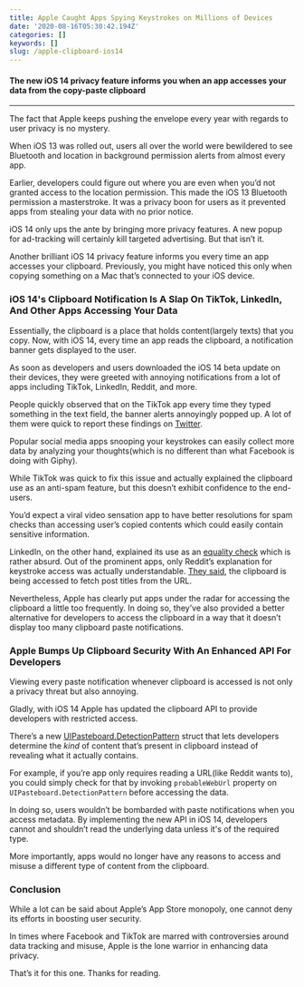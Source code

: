 ```yaml
---
title: Apple Caught Apps Spying Keystrokes on Millions of Devices
date: '2020-08-16T05:30:42.194Z'
categories: []
keywords: []
slug: /apple-clipboard-ios14
---
```


#### The new iOS 14 privacy feature informs you when an app accesses your data from the copy-paste clipboard

****

The fact that Apple keeps pushing the envelope every year with regards to user privacy is no mystery.

When iOS 13 was rolled out, users all over the world were bewildered to see Bluetooth and location in background permission alerts from almost every app.

Earlier, developers could figure out where you are even when you’d not granted access to the location permission. This made the iOS 13 Bluetooth permission a masterstroke. It was a privacy boon for users as it prevented apps from stealing your data with no prior notice.

iOS 14 only ups the ante by bringing more privacy features. A new popup for ad-tracking will certainly kill targeted advertising. But that isn’t it.

Another brilliant iOS 14 privacy feature informs you every time an app accesses your clipboard. Previously, you might have noticed this only when copying something on a Mac that’s connected to your iOS device.

### iOS 14's Clipboard Notification Is A Slap On TikTok, LinkedIn, And Other Apps Accessing Your Data

Essentially, the clipboard is a place that holds content(largely texts) that you copy. Now, with iOS 14, every time an app reads the clipboard, a notification banner gets displayed to the user.

As soon as developers and users downloaded the iOS 14 beta update on their devices, they were greeted with annoying notifications from a lot of apps including TikTok, LinkedIn, Reddit, and more.

People quickly observed that on the TikTok app every time they typed something in the text field, the banner alerts annoyingly popped up. A lot of them were quick to report these findings on [Twitter](https://twitter.com/jeremyburge/status/1275896482433040386).

Popular social media apps snooping your keystrokes can easily collect more data by analyzing your thoughts(which is no different than what Facebook is doing with Giphy).

While TikTok was quick to fix this issue and actually explained the clipboard use as an anti-spam feature, but this doesn’t exhibit confidence to the end-users.

You’d expect a viral video sensation app to have better resolutions for spam checks than accessing user’s copied contents which could easily contain sensitive information.

LinkedIn, on the other hand, explained its use as an [equality check](https://twitter.com/eberger45/status/1278843576638570496) which is rather absurd. Out of the prominent apps, only Reddit’s explanation for keystroke access was actually understandable. [They said](https://www.theverge.com/2020/7/4/21313214/reddit-code-clipboard-privacy-copy-ios), the clipboard is being accessed to fetch post titles from the URL.

Nevertheless, Apple has clearly put apps under the radar for accessing the clipboard a little too frequently. In doing so, they’ve also provided a better alternative for developers to access the clipboard in a way that it doesn’t display too many clipboard paste notifications.

### Apple Bumps Up Clipboard Security With An Enhanced API For Developers

Viewing every paste notification whenever clipboard is accessed is not only a privacy threat but also annoying.

Gladly, with iOS 14 Apple has updated the clipboard API to provide developers with restricted access.

There’s a new [UIPasteboard.DetectionPattern](http://UIPasteboard.DetectionPattern) struct that lets developers determine the _kind_ of content that’s present in clipboard instead of revealing what it actually contains.

For example, if you’re app only requires reading a URL(like Reddit wants to), you could simply check for that by invoking `probableWebUrl` property on `UIPasteboard.DetectionPattern` before accessing the data.

In doing so, users wouldn’t be bombarded with paste notifications when you access metadata. By implementing the new API in iOS 14, developers cannot and shouldn’t read the underlying data unless it's of the required type.

More importantly, apps would no longer have any reasons to access and misuse a different type of content from the clipboard.

### Conclusion

While a lot can be said about Apple’s App Store monopoly, one cannot deny its efforts in boosting user security.

In times where Facebook and TikTok are marred with controversies around data tracking and misuse, Apple is the lone warrior in enhancing data privacy.

That’s it for this one. Thanks for reading.